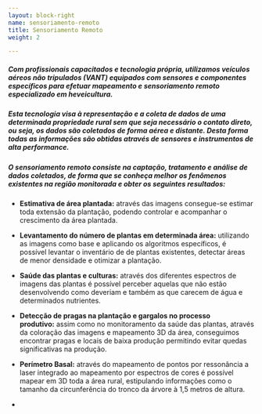 ```yaml
---
layout: block-right
name: sensoriamento-remoto
title: Sensoriamento Remoto
weight: 2

---
```

##### Com profissionais capacitados e tecnologia própria, utilizamos veículos aéreos não tripulados (VANT) equipados com sensores e componentes específicos para efetuar mapeamento e sensoriamento remoto especializado em heveicultura.

##### Esta tecnologia visa à representação e a coleta de dados de uma determinada propriedade rural sem que seja necessário o contato direto, ou seja, os dados são coletados de forma aérea e distante. Desta forma todas as informações são obtidas através de sensores e instrumentos de alta performance.

##### O sensoriamento remoto consiste na captação, tratamento e análise de dados coletados, de forma que se conheça melhor os fenômenos existentes na região monitorada e obter os seguintes resultados:

* **Estimativa de área plantada:** através das imagens consegue-se estimar toda extensão da plantação, podendo controlar e acompanhar o crescimento da área plantada.


* **Levantamento do número de plantas em determinada área:** utilizando as imagens como base e aplicando os algoritmos específicos, é possível levantar o inventário de de plantas existentes, detectar áreas de menor densidade e otimizar a plantação.


* **Saúde das plantas e culturas:** através dos diferentes espectros de imagens das plantas é possível perceber aquelas que não estão desenvolvendo como deveriam e também as que carecem de água e determinados nutrientes.


* **Detecção de pragas na plantação e gargalos no processo produtivo:** assim como no monitoramento da saúde das plantas, através da coloração das imagens e mapeamento 3D da área, conseguimos encontrar pragas e locais de baixa produção permitindo evitar quedas significativas na produção.
* **Perímetro Basal:** através do mapeamento de pontos por ressonância a laser integrado ao mapeamento por espectros de cores é possível mapear em 3D toda a área rural, estipulando informações como o tamanho da circunferência do tronco da árvore à 1,5 metros de altura.
* 